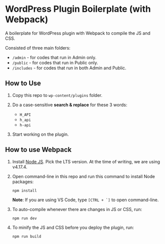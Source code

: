 # WordPress Plugin Boilerplate (with Webpack)

A boilerplate for WordPress plugin with Webpack to compile the JS and CSS.

Consisted of three main folders:

- `/admin` - for codes that run in Admin only.
- `/public` - for codes that run in Public only.
- `/includes` - for codes that run in both Admin and Public.

## How to Use

1. Copy this repo to `wp-content/plugins` folder.

1. Do a case-sensitive **search & replace** for these 3 words:

    - `H_API`
    - `h_api`
    - `h-api`

1. Start working on the plugin.

## How to use Webpack

1. Install [Node JS](https://nodejs.org/en/download/). Pick the LTS version. At the time of writing, we are using v4.17.4.

1. Open command-line in this repo and run this command to install Node packages:

    ```
    npm install
    ```

    **Note**: If you are using VS Code, type `` [CTRL + `] `` to open command-line.

1. To auto-compile whenever there are changes in JS or CSS, run:

   ```
   npm run dev
   ```

1. To minify the JS and CSS before you deploy the plugin, run:

    ```
    npm run build
    ```
